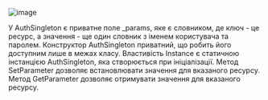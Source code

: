 ![image](https://github.com/Ostroh-Academy/07-signleton-VitaliiLitvinchuk/assets/145115691/ea5a23ac-0ff6-4285-8510-cb07d2b5e2c4)

У AuthSingleton є приватне поле _params, яке є словником, де ключ - це ресурс, а значення - ще один словник з іменем користувача та паролем.
Конструктор AuthSingleton приватний, що робить його доступним лише в межах класу.
Властивість Instance є статичною інстанцією AuthSingleton, яка створюється при ініціалізації.
Метод SetParameter дозволяє встановлювати значення для вказаного ресурсу.
Метод GetParameter дозволяє отримувати значення для вказаного ресурсу.
